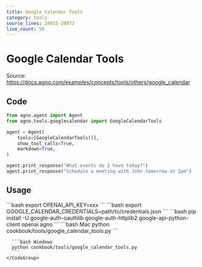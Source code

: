 ```yaml
---
title: Google Calendar Tools
category: tools
source_lines: 28915-28973
line_count: 58
---
```


# Google Calendar Tools
Source: https://docs.agno.com/examples/concepts/tools/others/google_calendar



## Code

```python cookbook/tools/google_calendar_tools.py
from agno.agent import Agent
from agno.tools.googlecalendar import GoogleCalendarTools

agent = Agent(
    tools=[GoogleCalendarTools()],
    show_tool_calls=True,
    markdown=True,
)

agent.print_response("What events do I have today?")
agent.print_response("Schedule a meeting with John tomorrow at 2pm")
```

## Usage

<Steps>
  <Snippet file="create-venv-step.mdx" />

  <Step title="Set your API key">
    ```bash
    export OPENAI_API_KEY=xxx
    ```
  </Step>

  <Step title="Set up Google Calendar credentials">
    ```bash
    export GOOGLE_CALENDAR_CREDENTIALS=path/to/credentials.json
    ```
  </Step>

  <Step title="Install libraries">
    ```bash
    pip install -U google-auth-oauthlib google-auth-httplib2 google-api-python-client openai agno
    ```
  </Step>

  <Step title="Run Agent">
    <CodeGroup>
      ```bash Mac
      python cookbook/tools/google_calendar_tools.py
      ```

      ```bash Windows
      python cookbook/tools/google_calendar_tools.py
      ```
    </CodeGroup>
  </Step>
</Steps>



